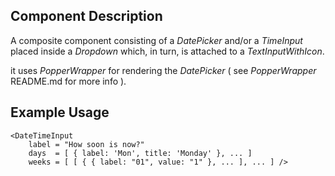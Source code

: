 ## Component Description

A composite component consisting of a _DatePicker_ and/or a _TimeInput_ placed
inside a _Dropdown_ which, in turn, is attached to a _TextInputWithIcon_.

it uses _PopperWrapper_ for rendering the _DatePicker_ ( see _PopperWrapper_
README.md for more info ).

## Example Usage

```
<DateTimeInput
    label = "How soon is now?"
    days  = [ { label: 'Mon', title: 'Monday' }, ... ]
    weeks = [ [ { { label: "01", value: "1" }, ... ], ... ] />
```
